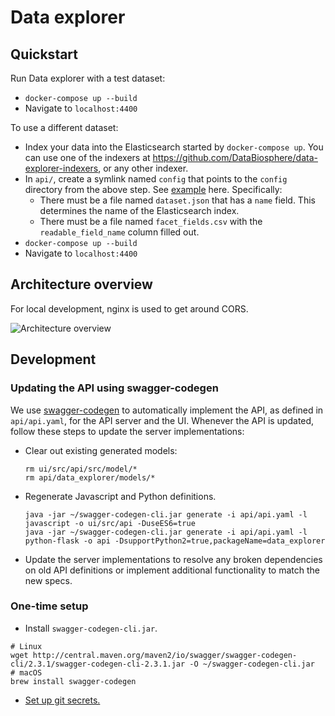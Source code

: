 # Data explorer

## Quickstart

Run Data explorer with a test dataset:

* `docker-compose up --build`
* Navigate to `localhost:4400`

To use a different dataset:

* Index your data into the Elasticsearch started by `docker-compose up`. You can
use one of the indexers at
https://github.com/DataBiosphere/data-explorer-indexers, or any other indexer.
* In `api/`, create a symlink named `config` that points to the `config`
directory from the above step. See [example](https://github.com/DataBiosphere/data-explorer-indexers/blob/master/bigquery/config/platinum_genomes/facet_fields.csv)
here. Specifically:
  * There must be a file named `dataset.json` that has a `name` field. This
determines the name of the Elasticsearch index.
  * There must be a file named `facet_fields.csv` with the `readable_field_name`
column filled out.
* `docker-compose up --build`
* Navigate to `localhost:4400`

## Architecture overview

For local development, nginx is used to get around CORS.

![Architecture overview](https://i.imgur.com/VU8dZlZ.png)

## Development

### Updating the API using swagger-codegen
We use [swagger-codegen](https://github.com/swagger-api/swagger-codegen) to
automatically implement the API, as defined in `api/api.yaml`, for the API
server and the UI. Whenever the API is updated, follow these steps to
update the server implementations:

* Clear out existing generated models:
    ```
    rm ui/src/api/src/model/*
    rm api/data_explorer/models/*
    ```
* Regenerate Javascript and Python definitions.
    ```
    java -jar ~/swagger-codegen-cli.jar generate -i api/api.yaml -l javascript -o ui/src/api -DuseES6=true
    java -jar ~/swagger-codegen-cli.jar generate -i api/api.yaml -l python-flask -o api -DsupportPython2=true,packageName=data_explorer
    ```
* Update the server implementations to resolve any broken dependencies on old API definitions or implement additional functionality to match the new specs.

### One-time setup

* Install `swagger-codegen-cli.jar`.
```
# Linux
wget http://central.maven.org/maven2/io/swagger/swagger-codegen-cli/2.3.1/swagger-codegen-cli-2.3.1.jar -O ~/swagger-codegen-cli.jar
# macOS
brew install swagger-codegen
```
* [Set up git secrets.](https://github.com/DataBiosphere/data-explorer/tree/master/hooks)
